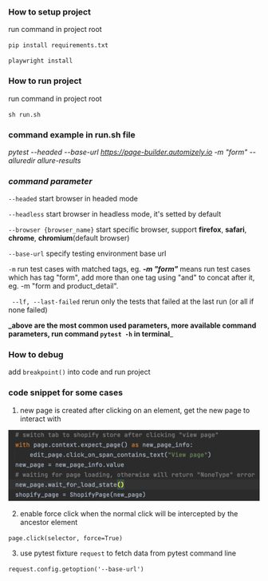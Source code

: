 ### How to setup project

run command in project root

`pip install requirements.txt`

`playwright install`

###  How to run project 
 run command in project root

`sh run.sh`

### command example in run.sh file

_pytest --headed --base-url https://page-builder.automizely.io -m "form" --alluredir allure-results_

### **___command parameter___**

`--headed` start browser in headed mode

`--headless` start browser in headless mode, it's setted by default

`--browser {browser_name}` start specific browser, support **firefox**, **safari**, **chrome**, **chromium**(default browser)

`--base-url` specify testing environment base url

`-m` run test cases with matched tags, eg. **_-m "form"_** means run test cases which has tag "form", add more than one tag using "and" to concat after it, eg. -m "form and product_detail".

` --lf, --last-failed`   rerun only the tests that failed at the last run (or all if none failed)

**_above are the most common used parameters, more available command parameters, run command `pytest -h` in terminal**_  
### How to debug
add `breakpoint()` into code and run project

### code snippet for some cases 
1. new page is created after clicking on an element, get the new page to interact with

![img.png](img.png)



2. enable force click when the normal click will be intercepted by the ancestor element

`page.click(selector, force=True)`

3. use pytest fixture `request` to fetch data from pytest command line

`request.config.getoption('--base-url')`

